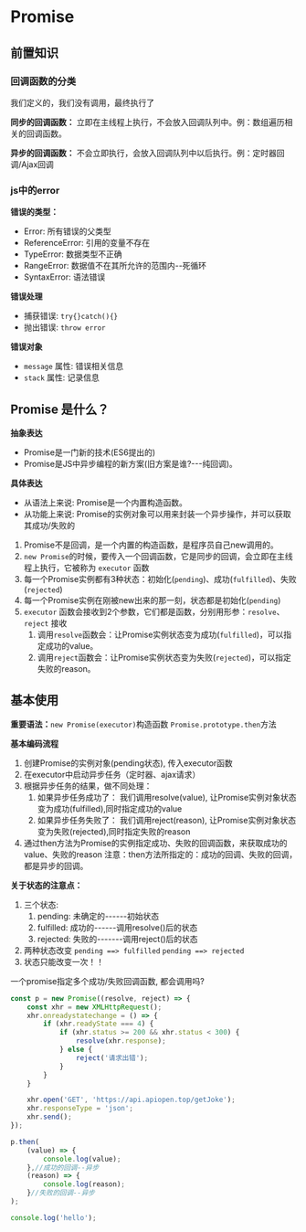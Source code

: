 # Promise

## 前置知识

### 回调函数的分类

我们定义的，我们没有调用，最终执行了

**同步的回调函数：** 立即在主线程上执行，不会放入回调队列中。例：数组遍历相关的回调函数。

**异步的回调函数：** 不会立即执行，会放入回调队列中以后执行。例：定时器回调/Ajax回调

### js中的error

**错误的类型：**

- Error: 所有错误的父类型
- ReferenceError: 引用的变量不存在
- TypeError: 数据类型不正确
- RangeError: 数据值不在其所允许的范围内--死循环
- SyntaxError: 语法错误

**错误处理**

- 捕获错误: `try{}catch(){}`
- 抛出错误: `throw error`

**错误对象**

- `message` 属性: 错误相关信息
- `stack` 属性: 记录信息

## Promise 是什么？

**抽象表达**

- Promise是一门新的技术(ES6提出的)
- Promise是JS中异步编程的新方案(旧方案是谁?---纯回调)。

**具体表达**

- 从语法上来说: Promise是一个内置构造函数。
- 从功能上来说: Promise的实例对象可以用来封装一个异步操作，并可以获取其成功/失败的


1. Promise不是回调，是一个内置的构造函数，是程序员自己new调用的。
2. `new Promise`的时候，要传入一个回调函数，它是同步的回调，会立即在主线程上执行，它被称为 `executor` 函数
3. 每一个Promise实例都有3种状态：初始化(`pending`)、成功(`fulfilled`)、失败(`rejected`)
4. 每一个Promise实例在刚被new出来的那一刻，状态都是初始化(`pending`)
5. `executor` 函数会接收到2个参数，它们都是函数，分别用形参：`resolve`、`reject` 接收
    1. 调用`resolve`函数会：让Promise实例状态变为成功(`fulfilled`)，可以指定成功的value。
    2. 调用`reject`函数会：让Promise实例状态变为失败(`rejected`)，可以指定失败的reason。

## 基本使用

**重要语法：**`new Promise(executor)`构造函数 `Promise.prototype.then`方法

**基本编码流程**

1. 创建Promise的实例对象(pending状态), 传入executor函数
2. 在executor中启动异步任务（定时器、ajax请求）
3. 根据异步任务的结果，做不同处理：
    1. 如果异步任务成功了：
       我们调用resolve(value), 让Promise实例对象状态变为成功(fulfilled),同时指定成功的value
    2. 如果异步任务失败了：
       我们调用reject(reason), 让Promise实例对象状态变为失败(rejected),同时指定失败的reason
4. 通过then方法为Promise的实例指定成功、失败的回调函数，来获取成功的value、失败的reason
   注意：then方法所指定的：成功的回调、失败的回调，都是异步的回调。

**关于状态的注意点：**

1. 三个状态:
    1. pending: 未确定的------初始状态
    2. fulfilled: 成功的------调用resolve()后的状态
    3. rejected: 失败的-------调用reject()后的状态
2. 两种状态改变 `pending ==> fulfilled` `pending ==> rejected`
3. 状态只能改变一次！！

一个promise指定多个成功/失败回调函数, 都会调用吗?

```javascript
const p = new Promise((resolve, reject) => {
    const xhr = new XMLHttpRequest();
    xhr.onreadystatechange = () => {
        if (xhr.readyState === 4) {
            if (xhr.status >= 200 && xhr.status < 300) {
                resolve(xhr.response);
            } else {
                reject('请求出错');
            }
        }
    }

    xhr.open('GET', 'https://api.apiopen.top/getJoke');
    xhr.responseType = 'json';
    xhr.send();
});

p.then(
    (value) => {
        console.log(value);
    },//成功的回调--异步
    (reason) => {
        console.log(reason);
    }//失败的回调--异步
);

console.log('hello');
```
